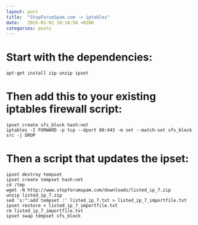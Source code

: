 ```yaml
---
layout: post
title:  "StopForumSpam.com -> iptables"
date:   2015-01-01 18:10:58 +0200
categories: posts
---
```

 
# Start with the dependencies:

`apt-get install zip unzip ipset`

# Then add this to your existing iptables firewall script:

```
ipset create sfs_block hash:net
iptables -I FORWARD -p tcp --dport 80:443 -m set --match-set sfs_block src -j DROP
```

# Then a script that updates the ipset:

```
ipset destroy tempset
ipset create tempset hash:net
cd /tmp
wget -N http://www.stopforumspam.com/downloads/listed_ip_7.zip
unzip listed_ip_7.zip
sed 's:^:add tempset :' listed_ip_7.txt > listed_ip_7_importfile.txt
ipset restore < listed_ip_7_importfile.txt
rm listed_ip_7_importfile.txt
ipset swap tempset sfs_block
```